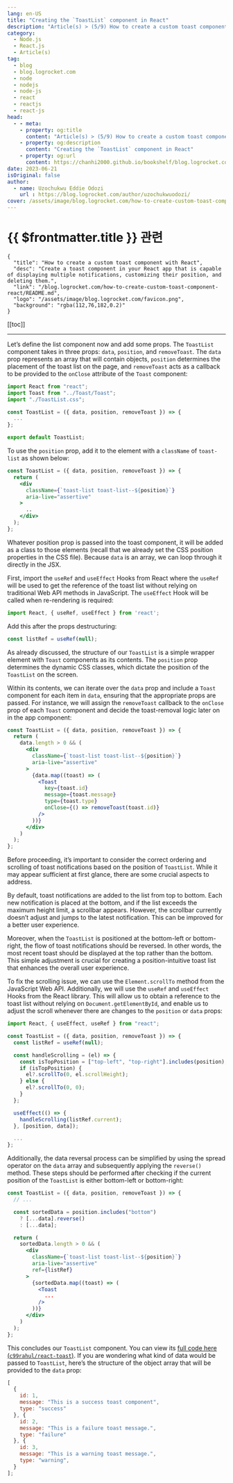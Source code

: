 ```yaml
---
lang: en-US
title: "Creating the `ToastList` component in React"
description: "Article(s) > (5/9) How to create a custom toast component with React" 
category:
  - Node.js
  - React.js
  - Article(s)
tag:
  - blog
  - blog.logrocket.com
  - node
  - nodejs
  - node-js
  - react
  - reactjs
  - react-js
head:
  - - meta:
    - property: og:title
      content: "Article(s) > (5/9) How to create a custom toast component with React"
    - property: og:description
      content: "Creating the `ToastList` component in React"
    - property: og:url
      content: https://chanhi2000.github.io/bookshelf/blog.logrocket.com/how-to-create-custom-toast-component-react/creating-the-toastlist-component-react.html
date: 2023-06-21
isOriginal: false
author:
  - name: Uzochukwu Eddie Odozi
    url : https://blog.logrocket.com/author/uzochukwuodozi/
cover: /assets/image/blog.logrocket.com/how-to-create-custom-toast-component-react/banner.png
---
```


# {{ $frontmatter.title }} 관련

```component VPCard
{
  "title": "How to create a custom toast component with React",
  "desc": "Create a toast component in your React app that is capable of displaying multiple notifications, customizing their position, and deleting them.",
  "link": "/blog.logrocket.com/how-to-create-custom-toast-component-react/README.md",
  "logo": "/assets/image/blog.logrocket.com/favicon.png",
  "background": "rgba(112,76,182,0.2)"
}
```

[[toc]]

---

<SiteInfo
  name="How to create a custom toast component with React"
  desc="Create a toast component in your React app that is capable of displaying multiple notifications, customizing their position, and deleting them."
  url="https://blog.logrocket.com/how-to-create-custom-toast-component-react#creating-toastlist-component-react"
  logo="/assets/image/blog.logrocket.com/favicon.png"
  preview="/assets/image/blog.logrocket.com/how-to-create-custom-toast-component-react/banner.png"/>

Let’s define the list component now and add some props. The `ToastList` component takes in three props: `data`, `position`, and `removeToast`. The `data` prop represents an array that will contain objects, `position` determines the placement of the toast list on the page, and `removeToast` acts as a callback to be provided to the `onClose` attribute of the `Toast` component:

```jsx :collapsed-lines title="components/toast/ToastList.jsx"
import React from "react";
import Toast from "../Toast/Toast";
import "./ToastList.css";

const ToastList = ({ data, position, removeToast }) => {
  ...
};

export default ToastList;
```

To use the `position` prop, add it to the element with a `className` of `toast-list` as shown below:

```jsx :collapsed-lines title="components/toast/ToastList.jsx"
const ToastList = ({ data, position, removeToast }) => {
  return (
    <div
      className={`toast-list toast-list--${position}`}
      aria-live="assertive"
    >
      ..
    </div>
  );
};
```

Whatever position prop is passed into the toast component, it will be added as a class to those elements (recall that we already set the CSS position properties in the CSS file). Because `data` is an array, we can loop through it directly in the JSX.

First, import the `useRef` and `useEffect` Hooks from React where the `useRef` will be used to get the reference of the toast list without relying on traditional Web API methods in JavaScript. The `useEffect` Hook will be called when re-rendering is required:

```jsx
import React, { useRef, useEffect } from 'react';
```

Add this after the props destructuring:

```jsx
const listRef = useRef(null);
```

As already discussed, the structure of our `ToastList` is a simple wrapper element with `Toast` components as its contents. The `position` prop determines the dynamic CSS classes, which dictate the position of the `ToastList` on the screen.

Within its contents, we can iterate over the `data` prop and include a `Toast` component for each item in `data`, ensuring that the appropriate props are passed. For instance, we will assign the `removeToast` callback to the `onClose` prop of each `Toast` component and decide the toast-removal logic later on in the app component:

```jsx :collapsed-lines title="components/toast/ToastList.jsx"
const ToastList = ({ data, position, removeToast }) => {
  return (
    data.length > 0 && (
      <div
        className={`toast-list toast-list--${position}`}
        aria-live="assertive"
      >
        {data.map((toast) => (
          <Toast
            key={toast.id}
            message={toast.message}
            type={toast.type}
            onClose={() => removeToast(toast.id)}
          />
        ))}
      </div>
    )
  );
};
```

Before proceeding, it’s important to consider the correct ordering and scrolling of toast notifications based on the position of `ToastList`. While it may appear sufficient at first glance, there are some crucial aspects to address.

By default, toast notifications are added to the list from top to bottom. Each new notification is placed at the bottom, and if the list exceeds the maximum height limit, a scrollbar appears. However, the scrollbar currently doesn’t adjust and jumps to the latest notification. This can be improved for a better user experience.

Moreover, when the `ToastList` is positioned at the bottom-left or bottom-right, the flow of toast notifications should be reversed. In other words, the most recent toast should be displayed at the top rather than the bottom. This simple adjustment is crucial for creating a position-intuitive toast list that enhances the overall user experience.

To fix the scrolling issue, we can use the `Element.scrollTo` method from the JavaScript Web API. Additionally, we will use the `useRef` and `useEffect` Hooks from the React library. This will allow us to obtain a reference to the toast list without relying on `Document.getElementById`, and enable us to adjust the scroll whenever there are changes to the `position` or `data` props:

```jsx :collapsed-lines title="components/toast/ToastList.jsx"
import React, { useEffect, useRef } from "react";

const ToastList = ({ data, position, removeToast }) => {
  const listRef = useRef(null);

  const handleScrolling = (el) => {
    const isTopPosition = ["top-left", "top-right"].includes(position);
    if (isTopPosition) {
      el?.scrollTo(0, el.scrollHeight);
    } else {
      el?.scrollTo(0, 0);
    }
  };

  useEffect(() => {
    handleScrolling(listRef.current);
  }, [position, data]);

  ...
};
```

Additionally, the data reversal process can be simplified by using the spread operator on the `data` array and subsequently applying the `reverse()` method. These steps should be performed after checking if the current position of the `ToastList` is either bottom-left or bottom-right:

```jsx :collapsed-lines title="components/toast/ToastList.jsx"
const ToastList = ({ data, position, removeToast }) => {
  // ...

  const sortedData = position.includes("bottom")
    ? [...data].reverse()
    : [...data];

  return (
    sortedData.length > 0 && (
      <div
        className={`toast-list toast-list--${position}`}
        aria-live="assertive"
        ref={listRef}
      >
        {sortedData.map((toast) => (
          <Toast
            ...
          />
        ))}
      </div>
    )
  );
};  
```

This concludes our `ToastList` component. You can view its [full code here (<FontIcon icon="iconfont icon-github"/>`c99rahul/react-toast`)](https://github.com/c99rahul/react-toast/blob/main/src/components/ToastList/ToastList.jsx). If you are wondering what kind of data would be passed to `ToastList`, here’s the structure of the object array that will be provided to the `data` prop:

```js 
[
  {
    id: 1,
    message: "This is a success toast component",
    type: "success"
  }, {
    id: 2,
    message: "This is a failure toast message.",
    type: "failure"
  }, {
    id: 3,
    message: "This is a warning toast message.",
    type: "warning",
  }
];
```
